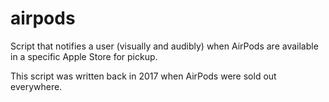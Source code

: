 # airpods

Script that notifies a user (visually and audibly) when AirPods are available in a specific Apple Store for pickup.

This script was written back in 2017 when AirPods were sold out everywhere.